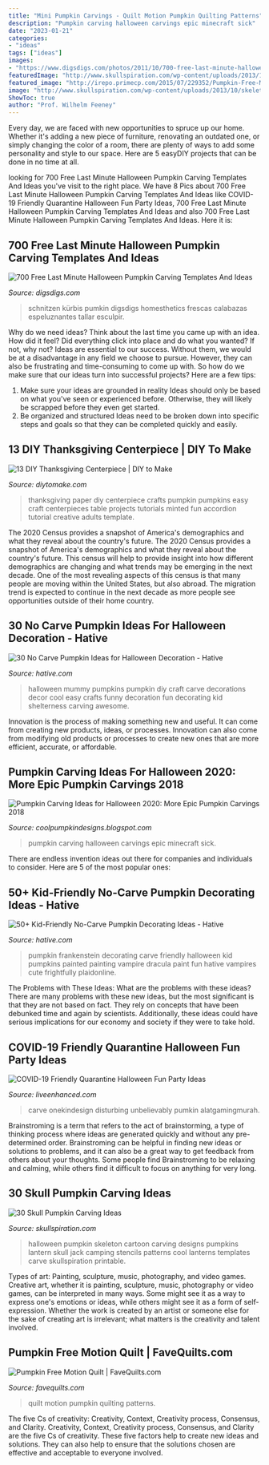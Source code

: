 ```yaml
---
title: "Mini Pumpkin Carvings - Quilt Motion Pumpkin Quilting Patterns"
description: "Pumpkin carving halloween carvings epic minecraft sick"
date: "2023-01-21"
categories:
- "ideas"
tags: ["ideas"]
images:
- "https://www.digsdigs.com/photos/2011/10/700-free-last-minute-halloween-pumpkin-carving-templates-and-ideas-6-775x775.jpg"
featuredImage: "http://www.skullspiration.com/wp-content/uploads/2013/10/skeleton-and-cartoon-halloween-pumpkin.jpg"
featured_image: "http://irepo.primecp.com/2015/07/229352/Pumpkin-Free-Motion-Quilt_Large600_ID-1102490.jpg?v=1102490"
image: "http://www.skullspiration.com/wp-content/uploads/2013/10/skeleton-and-cartoon-halloween-pumpkin.jpg"
ShowToc: true
author: "Prof. Wilhelm Feeney"
---
```



Every day, we are faced with new opportunities to spruce up our home. Whether it's adding a new piece of furniture, renovating an outdated one, or simply changing the color of a room, there are plenty of ways to add some personality and style to our space. Here are 5 easyDIY projects that can be done in no time at all.

	

		
looking for 700 Free Last Minute Halloween Pumpkin Carving Templates And Ideas you've visit to the right place. We have 8 Pics about 700 Free Last Minute Halloween Pumpkin Carving Templates And Ideas like COVID-19 Friendly Quarantine Halloween Fun Party Ideas, 700 Free Last Minute Halloween Pumpkin Carving Templates And Ideas and also 700 Free Last Minute Halloween Pumpkin Carving Templates And Ideas. Here it is:
		
    
## 700 Free Last Minute Halloween Pumpkin Carving Templates And Ideas

<img loading=lazy src="https://www.digsdigs.com/photos/2011/10/700-free-last-minute-halloween-pumpkin-carving-templates-and-ideas-6-775x775.jpg" onerror="this.onerror=null;this.src='https://tse3.mm.bing.net/th?id=OIP.Ja4iOYbElBgKPHjawtaT-wHaHa&amp;pid=15.1';" alt="700 Free Last Minute Halloween Pumpkin Carving Templates And Ideas">

_Source: digsdigs.com_

>schnitzen kürbis pumkin digsdigs homesthetics frescas calabazas espeluznantes tallar esculpir. 

	

Why do we need ideas?
Think about the last time you came up with an idea. How did it feel? Did everything click into place and do what you wanted? If not, why not?
Ideas are essential to our success. Without them, we would be at a disadvantage in any field we choose to pursue. However, they can also be frustrating and time-consuming to come up with. So how do we make sure that our ideas turn into successful projects? Here are a few tips: 

1) Make sure your ideas are grounded in reality 
Ideas should only be based on what you've seen or experienced before. Otherwise, they will likely be scrapped before they even get started. 
2) Be organized and structured 
Ideas need to be broken down into specific steps and goals so that they can be completed quickly and easily.

    
## 13 DIY Thanksgiving Centerpiece | DIY To Make

<img loading=lazy src="http://www.diytomake.com/wp-content/uploads/2015/11/paper-Pumpkin-Centerpiece-DIY.jpg" onerror="this.onerror=null;this.src='https://tse1.mm.bing.net/th?id=OIP.CzE16smfJlePxqmQbecGywHaLH&amp;pid=15.1';" alt="13 DIY Thanksgiving Centerpiece | DIY to Make">

_Source: diytomake.com_

>thanksgiving paper diy centerpiece crafts pumpkin pumpkins easy craft centerpieces table projects tutorials minted fun accordion tutorial creative adults template. 

	

The 2020 Census provides a snapshot of America's demographics and what they reveal about the country's future.
The 2020 Census provides a snapshot of America's demographics and what they reveal about the country's future. This census will help to provide insight into how different demographics are changing and what trends may be emerging in the next decade. One of the most revealing aspects of this census is that many people are moving within the United States, but also abroad. The migration trend is expected to continue in the next decade as more people see opportunities outside of their home country.

    
## 30 No Carve Pumpkin Ideas For Halloween Decoration - Hative

<img loading=lazy src="https://hative.com/wp-content/uploads/2014/10/no-carve-pumpkin-ideas/2-mummy-pumpkin.jpg" onerror="this.onerror=null;this.src='https://tse3.mm.bing.net/th?id=OIP.XxVwlBWI4zRnADfGqVzCgwHaLG&amp;pid=15.1';" alt="30 No Carve Pumpkin Ideas for Halloween Decoration - Hative">

_Source: hative.com_

>halloween mummy pumpkins pumpkin diy craft carve decorations decor cool easy crafts funny decoration fun decorating kid shelterness carving awesome. 

	

Innovation is the process of making something new and useful. It can come from creating new products, ideas, or processes. Innovation can also come from modifying old products or processes to create new ones that are more efficient, accurate, or affordable.

    
## Pumpkin Carving Ideas For Halloween 2020: More Epic Pumpkin Carvings 2018

<img loading=lazy src="http://3.bp.blogspot.com/-fp7n0VkqXzw/Ulx_cgs3ilI/AAAAAAAAIsY/sascJitkcmg/s1600/2bfe9b37b457d20699e384ac543388b0.jpg" onerror="this.onerror=null;this.src='https://tse3.mm.bing.net/th?id=OIP.RMmtzoAgXe6a1p3vMF_DXgAAAA&amp;pid=15.1';" alt="Pumpkin Carving Ideas for Halloween 2020: More Epic Pumpkin Carvings 2018">

_Source: coolpumpkindesigns.blogspot.com_

>pumpkin carving halloween carvings epic minecraft sick. 

	

There are endless invention ideas out there for companies and individuals to consider. Here are 5 of the most popular ones:

    
## 50+ Kid-Friendly No-Carve Pumpkin Decorating Ideas - Hative

<img loading=lazy src="https://hative.com/wp-content/uploads/2016/09/no-carve-pumpkin-kids/28-no-carve-pumpkin-decorating.jpg" onerror="this.onerror=null;this.src='https://tse2.mm.bing.net/th?id=OIP.F7XPNXJ1s2tIvINSrz-SCAHaFL&amp;pid=15.1';" alt="50+ Kid-Friendly No-Carve Pumpkin Decorating Ideas - Hative">

_Source: hative.com_

>pumpkin frankenstein decorating carve friendly halloween kid pumpkins painted painting vampire dracula paint fun hative vampires cute frightfully plaidonline. 

	

The Problems with These Ideas: What are the problems with these ideas?
There are many problems with these new ideas, but the most significant is that they are not based on fact. They rely on concepts that have been debunked time and again by scientists. Additionally, these ideas could have serious implications for our economy and society if they were to take hold.

    
## COVID-19 Friendly Quarantine Halloween Fun Party Ideas

<img loading=lazy src="https://www.liveenhanced.com/wp-content/uploads/2020/09/quarantine-party-6.jpg" onerror="this.onerror=null;this.src='https://tse2.mm.bing.net/th?id=OIP.7GSk6mAn0fRf4-oratJvwwHaJ4&amp;pid=15.1';" alt="COVID-19 Friendly Quarantine Halloween Fun Party Ideas">

_Source: liveenhanced.com_

>carve onekindesign disturbing unbelievably pumkin alatgamingmurah. 

	

Brainstroming is a term that refers to the act of brainstorming, a type of thinking process where ideas are generated quickly and without any pre-determined order. Brainstroming can be helpful in finding new ideas or solutions to problems, and it can also be a great way to get feedback from others about your thoughts. Some people find Brainstroming to be relaxing and calming, while others find it difficult to focus on anything for very long.

    
## 30 Skull Pumpkin Carving Ideas

<img loading=lazy src="http://www.skullspiration.com/wp-content/uploads/2013/10/skeleton-and-cartoon-halloween-pumpkin.jpg" onerror="this.onerror=null;this.src='https://tse1.mm.bing.net/th?id=OIP.gvKRNJcSsqseDbcta_S-fwHaE7&amp;pid=15.1';" alt="30 Skull Pumpkin Carving Ideas">

_Source: skullspiration.com_

>halloween pumpkin skeleton cartoon carving designs pumpkins lantern skull jack camping stencils patterns cool lanterns templates carve skullspiration printable. 

	

Types of art: Painting, sculpture, music, photography, and video games.
Creative art, whether it is painting, sculpture, music, photography or video games, can be interpreted in many ways. Some might see it as a way to express one's emotions or ideas, while others might see it as a form of self-expression. Whether the work is created by an artist or someone else for the sake of creating art is irrelevant; what matters is the creativity and talent involved.

    
## Pumpkin Free Motion Quilt | FaveQuilts.com

<img loading=lazy src="http://irepo.primecp.com/2015/07/229352/Pumpkin-Free-Motion-Quilt_Large600_ID-1102490.jpg?v=1102490" onerror="this.onerror=null;this.src='https://tse3.mm.bing.net/th?id=OIP.b8N6rtOi5ERRi2sDeU2ozQHaLU&amp;pid=15.1';" alt="Pumpkin Free Motion Quilt | FaveQuilts.com">

_Source: favequilts.com_

>quilt motion pumpkin quilting patterns. 

	

The five Cs of creativity: Creativity, Context, Creativity process, Consensus, and Clarity.
Creativity, Context, Creativity process, Consensus, and Clarity are the five Cs of creativity. These five factors help to create new ideas and solutions. They can also help to ensure that the solutions chosen are effective and acceptable to everyone involved.

